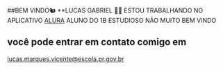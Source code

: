 ##BEM VINDO🐿
**LUCAS GABRIEL 🙅‍♂️
ESTOU TRABALHANDO NO APLICATIVO [ALURA](https://cursos.alura.com.br/user/)
ALUNO DO 1B
ESTUDIOSO NÃO MUITO 
BEM VINDO 
## você pode entrar em contato comigo em 
lucas.marques.vicente@escola.pr.gov.br 
